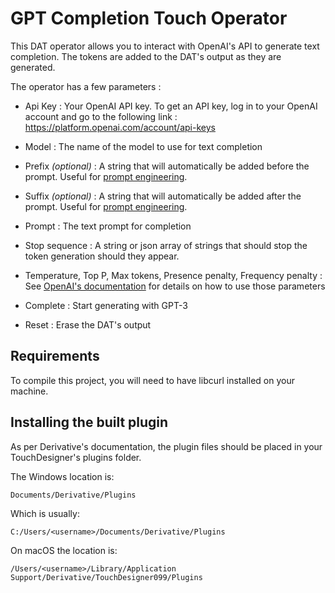 # GPT Completion Touch Operator

This DAT operator allows you to interact with OpenAI's API to generate text completion. The tokens are added to the DAT's output as they are generated.

The operator has a few parameters :

- Api Key : Your OpenAI API key. To get an API key, log in to your OpenAI account and go to the following link : https://platform.openai.com/account/api-keys

- Model : The name of the model to use for text completion

- Prefix _(optional)_ : A string that will automatically be added before the prompt. Useful for [prompt engineering](https://en.wikipedia.org/wiki/Prompt_engineering).

- Suffix _(optional)_ : A string that will automatically be added after the prompt. Useful for [prompt engineering](https://en.wikipedia.org/wiki/Prompt_engineering).

- Prompt : The text prompt for completion

- Stop sequence : A string or json array of strings that should stop the token generation should they appear.

- Temperature, Top P, Max tokens, Presence penalty, Frequency penalty : See [OpenAI's documentation](https://platform.openai.com/docs/api-reference/completions/create) for details on how to use those parameters

- Complete : Start generating with GPT-3

- Reset : Erase the DAT's output

## Requirements

To compile this project, you will need to have libcurl installed on your machine.

## Installing the built plugin

As per Derivative's documentation, the plugin files should be placed in your TouchDesigner's plugins folder.

The Windows location is:

```
Documents/Derivative/Plugins
```

Which is usually:

```
C:/Users/<username>/Documents/Derivative/Plugins
```

On macOS the location is:

```
/Users/<username>/Library/Application Support/Derivative/TouchDesigner099/Plugins
```

